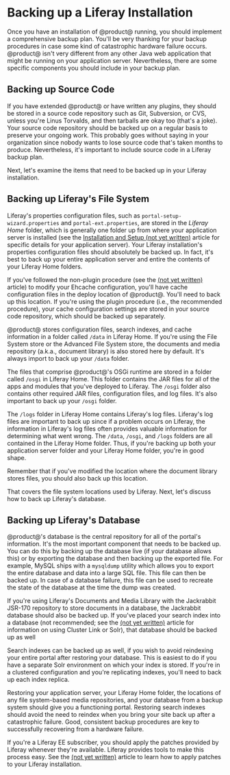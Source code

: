 # Backing up a Liferay Installation [](id=backing-up-a-liferay-installation)

Once you have an installation of @product@ running, you should implement a
comprehensive backup plan. You'll be very thanking for your backup procedures
in case some kind of catastrophic hardware failure occurs. @product@ isn't very
different from any other Java web application that might be running on your
application server. Nevertheless, there are some specific components you should
include in your backup plan.

## Backing up Source Code [](id=backing-up-source-code)

If you have extended @product@ or have written any plugins, they should be stored
in a source code repository such as Git, Subversion, or CVS, unless you're
Linus Torvalds, and then tarballs are okay too (that's a joke). Your source
code repository should be backed up on a regular basis to preserve your ongoing
work. This probably goes without saying in your organization since nobody wants
to lose source code that's taken months to produce. Nevertheless, it's
important to include source code in a Liferay backup plan.

Next, let's examine the items that need to be backed up in your Liferay
installation.

## Backing up Liferay's File System [](id=backing-up-liferays-file-system)

Liferay's properties configuration files, such as
`portal-setup-wizard.properties` and `portal-ext.properties`, are stored in the
*Liferay Home* folder, which is generally one folder up from where your
application server is installed (see the [Installation and Setup (not yet
written)]() article for specific details for your application server). Your
Liferay installation's properties configuration files should absolutely be
backed up. In fact, it's best to back up your entire application server and
entire the contents of your Liferay Home folders.

If you've followed the non-plugin procedure (see the [(not yet written)]()
article) to modify your Ehcache configuration, you'll have cache configuration
files in the deploy location of @product@. You'll need to back up this location.
If you're using the plugin procedure (i.e., the recommended procedure), your
cache configuration settings are stored in your source code repository, which
should be backed up separately.

@product@ stores configuration files, search indexes, and cache information in a
folder called `/data` in Liferay Home. If you're using the File System store or
the Advanced File System store, the documents and media repository (a.k.a.,
document library) is also stored here by default. It's always import to back up
your `/data` folder.

The files that comprise @product@'s OSGi runtime are stored in a folder called
`/osgi` in Liferay Home. This folder contains the JAR files for all of the apps
and modules that you've deployed to Liferay. The `/osgi` folder also contains
other required JAR files, configuration files, and log files. It's also
important to back up your `/osgi` folder.

The `/logs` folder in Liferay Home contains Liferay's log files. Liferay's log
files are important to back up since if a problem occurs on Liferay, the
information in Liferay's log files often provides valuable information for
determining what went wrong. The `/data`, `/osgi`, and `/logs` folders are all
contained in the Liferay Home folder. Thus, if you're backing up both your
application server folder and your Liferay Home folder, you're in good shape.

Remember that if you've modified the location where the document library stores
files, you should also back up this location.

That covers the file system locations used by Liferay. Next, let's discuss how
to back up Liferay's database.

## Backing up Liferay's Database [](id=backing-up-liferays-database)

@product@'s database is the central repository for all of the portal's
information. It's the most important component that needs to be backed up. You
can do this by backing up the database live (if your database allows this) or
by exporting the database and then backing up the exported file. For example,
MySQL ships with a `mysqldump` utility which allows you to export the entire
database and data into a large SQL file. This file can then be backed up. In
case of a database failure, this file can be used to recreate the state of the
database at the time the dump was created.

If you're using Liferay's Documents and Media Library with the Jackrabbit
JSR-170 repository to store documents in a database, the Jackrabbit database
should also be backed up. If you've placed your search index into a database
(not recommended; see the [(not yet written)]() article for information on
using Cluster Link or Solr), that database should be backed up as well

Search indexes can be backed up as well, if you wish to avoid reindexing your
entire portal after restoring your database. This is easiest to do if you have
a separate Solr environment on which your index is stored. If you're in a
clustered configuration and you're replicating indexes, you'll need to back up
each index replica.

Restoring your application server, your Liferay Home folder, the locations of
any file system-based media repositories, and your database from a backup system
should give you a functioning portal. Restoring search indexes should avoid the
need to reindex when you bring your site back up after a catastrophic failure.
Good, consistent backup procedures are key to successfully recovering from a
hardware failure.

If you're a Liferay EE subscriber, you should apply the patches provided by
Liferay whenever they're available. Liferay provides tools to make this process
easy. See the [(not yet written)]() article to learn how to apply patches to
your Liferay installation.
